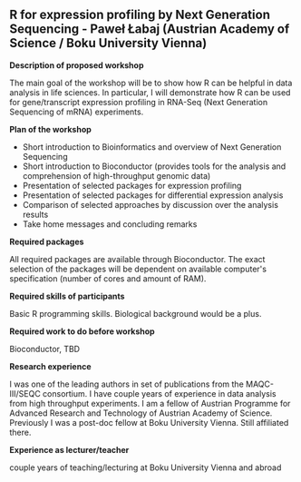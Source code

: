 ## R for expression profiling by Next Generation Sequencing - Paweł Łabaj (Austrian Academy of Science / Boku University Vienna) 
 
**Description of proposed workshop**

The main goal of the workshop will be to show how R can be helpful in data analysis in life sciences. In particular, I will demonstrate how R can be used for gene/transcript expression profiling in RNA-Seq (Next Generation Sequencing of mRNA) experiments.
 
**Plan of the workshop**

- Short introduction to Bioinformatics and overview of Next Generation Sequencing
- Short introduction to Bioconductor (provides tools for the analysis and comprehension of high-throughput genomic data)
- Presentation of selected packages for expression profiling
- Presentation of selected packages for differential expression analysis
- Comparison of selected approaches by discussion over the analysis results
- Take home messages and concluding remarks
 
**Required packages**

All required packages are available through Bioconductor. The exact selection of the packages will be dependent on available computer's specification (number of cores and amount of RAM).
 
**Required skills of participants**

Basic R programming skills. Biological background would be a plus.
 
**Required work to do before workshop**

Bioconductor, TBD
 
**Research experience**

I was one of the leading authors in set of publications from the MAQC-III/SEQC consortium. I have couple years of experience in data analysis from high throughput experiments.
I am a fellow of Austrian Programme for Advanced Research and Technology of Austrian Academy of Science. Previously I was a post-doc fellow at Boku University Vienna. Still affiliated there.
 
**Experience as lecturer/teacher**

couple years of teaching/lecturing at Boku University Vienna and abroad
